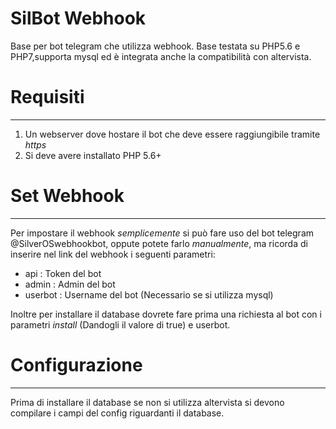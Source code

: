 # SilBot Webhook
Base per bot telegram che utilizza webhook. Base testata su PHP5.6 e PHP7,supporta mysql ed è integrata anche la compatibilità con altervista.

# Requisiti
- - -
1) Un webserver dove hostare il bot che deve essere raggiungibile tramite *https*
2) Si deve avere installato PHP 5.6+

# Set Webhook
- - -
Per impostare il webhook *semplicemente* si può fare uso del bot telegram @SilverOSwebhookbot, oppute potete farlo *manualmente*, ma ricorda di inserire nel link del webhook i seguenti parametri:
- api : Token del bot
- admin : Admin del bot
- userbot : Username del bot (Necessario se si utilizza mysql)

Inoltre per installare il database dovrete fare prima una richiesta al bot con i parametri *install* (Dandogli il valore di true) e userbot.
# Configurazione
- - -
Prima di installare il database se non si utilizza altervista si devono compilare i campi del config riguardanti il database.

